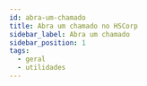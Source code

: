 ```yaml
---
id: abra-um-chamado
title: Abra um chamado no HSCorp
sidebar_label: Abra um chamado
sidebar_position: 1
tags:
  - geral
  - utilidades
---
```

